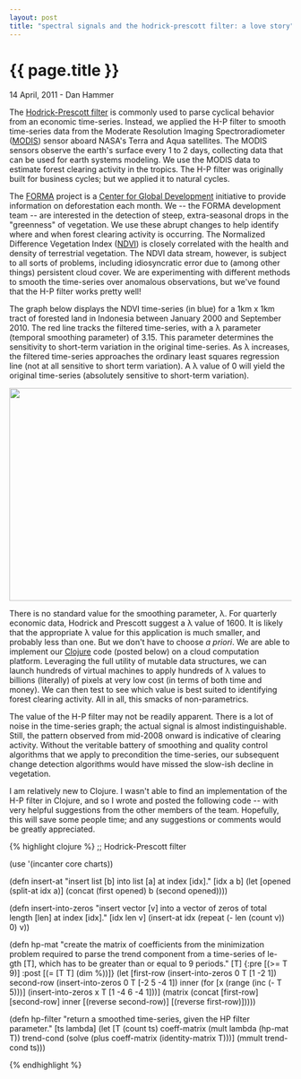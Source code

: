 ```yaml
---
layout: post
title: "spectral signals and the hodrick-prescott filter: a love story"
---
```


{{ page.title }}
================

<p class="meta">14 April, 2011 - Dan Hammer</p>

The [Hodrick-Prescott filter](http://goo.gl/ljyWA) is commonly used to parse cyclical behavior from an economic time-series.  Instead, we applied the H-P filter to smooth time-series data from the Moderate Resolution Imaging Spectroradiometer ([MODIS](http://modis.gsfc.nasa.gov/)) sensor aboard NASA's Terra and Aqua satellites.  The MODIS sensors observe the earth's surface every 1 to 2 days, collecting data that can be used for earth systems modeling.  We use the MODIS data to estimate forest clearing activity in the tropics.  The H-P filter was originally built for business cycles; but we applied it to natural cycles. 

The [FORMA](http://www.cgdev.org/forest) project is a [Center for Global Development](http://www.cgdev.org) initiative to provide information on deforestation each month.  We -- the FORMA development team -- are interested in the detection of steep, extra-seasonal drops in the "greenness" of vegetation.  We use these abrupt changes to help identify where and when forest clearing activity is occurring.  The Normalized Difference Vegetation Index ([NDVI](http://www.glcf.umd.edu/data/ndvi/)) is closely correlated with the health and density of terrestrial vegetation.  The NDVI data stream, however, is subject to all sorts of problems, including idiosyncratic error due to (among other things) persistent cloud cover.  We are experimenting with different methods to smooth the time-series over anomalous observations, but we've found that the H-P filter works pretty well!  

The graph below displays the NDVI time-series (in blue) for a 1km x 1km tract of forested land in Indonesia between January 2000 and September 2010.  The red line tracks the filtered time-series, with a &#0955; parameter (temporal smoothing parameter) of 3.15.  This parameter determines the sensitivity to short-term variation in the original time-series.  As &#0955; increases, the filtered time-series approaches the ordinary least squares regression line (not at all sensitive to short term variation).  A &#0955; value of 0 will yield the original time-series (absolutely sensitive to short-term variation). 

<img src="http://dl.dropbox.com/u/5365589/ndvi-filt.png" height="380" width="589">

There is no standard value for the smoothing parameter, &#0955;.  For quarterly economic data, Hodrick and Prescott suggest a &#0955; value of 1600.  It is likely that the appropriate &#0955; value for this application is much smaller, and probably less than one.  But we don't have to choose <i>a priori</i>.  We are able to implement our [Clojure](http://clojure.org/) code (posted below) on a cloud computation platform.  Leveraging the full utility of mutable data structures, we can launch hundreds of virtual machines to apply hundreds of &#0955; values to billions (literally) of pixels at very low cost (in terms of both time and money).  We can then test to see which value is best suited to identifying forest clearing activity.  All in all, this smacks of non-parametrics.

The value of the H-P filter may not be readily apparent.  There is a lot of noise in the time-series graph; the actual signal is almost indistinguishable.  Still, the pattern observed from mid-2008 onward is indicative of clearing activity.  Without the veritable battery of smoothing and quality control algorithms that we apply to precondition the time-series, our subsequent change detection algorithms would have missed the slow-ish decline in vegetation.  

I am relatively new to Clojure.  I wasn't able to find an implementation of the H-P filter in Clojure, and so I wrote and posted the following code -- with very helpful suggestions from the other members of the team.  Hopefully, this will save some people time; and any suggestions or comments would be greatly appreciated.

{% highlight clojure %}
;; Hodrick-Prescott filter

(use '(incanter core charts))

(defn insert-at
  "insert list [b] into list [a] at index [idx]."
  [idx a b]
  (let [opened (split-at idx a)]
    (concat (first opened) b (second opened))))

(defn insert-into-zeros
  "insert vector [v] into a vector of zeros of total length [len]
  at index [idx]."
  [idx len v]
  (insert-at idx (repeat (- len (count v)) 0) v))

(defn hp-mat
  "create the matrix of coefficients from the minimization problem
  required to parse the trend component from a time-series of le-
  gth [T], which has to be greater than or equal to 9 periods."
  [T]
  {:pre [(>= T 9)]
   :post [(= [T T] (dim %))]}
  (let [first-row  (insert-into-zeros 0 T [1 -2 1])
        second-row (insert-into-zeros 0 T [-2 5 -4 1])
        inner (for [x (range (inc (- T 5)))]
                   (insert-into-zeros x T [1 -4 6 -4 1]))]
    (matrix
     (concat [first-row]
             [second-row]
             inner
             [(reverse second-row)]
             [(reverse first-row)]))))

(defn hp-filter
  "return a smoothed time-series, given the HP filter parameter."
  [ts lambda]
  (let [T (count ts)
        coeff-matrix (mult lambda (hp-mat T))
        trend-cond (solve (plus coeff-matrix (identity-matrix T)))]
    (mmult trend-cond ts)))

{% endhighlight %}
